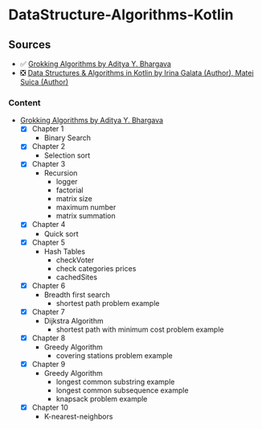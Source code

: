 # DataStructure-Algorithms-Kotlin
## Sources
- :white_check_mark: [Grokking Algorithms by Aditya Y. Bhargava](https://www.amazon.com/Grokking-Algorithms-illustrated-programmers-curious/dp/1617292230)
- :negative_squared_cross_mark: [Data Structures & Algorithms in Kotlin by Irina Galata (Author), Matei Suica (Author)](https://www.amazon.com/Data-Structures-Algorithms-Kotlin-First/dp/1942878915)

### Content
- [Grokking Algorithms by Aditya Y. Bhargava](https://www.amazon.com/Grokking-Algorithms-illustrated-programmers-curious/dp/1617292230)
    - [x] Chapter 1 
         - Binary Search
    - [x] Chapter 2
        - Selection sort
    - [x] Chapter 3
        - Recursion
            - logger
            - factorial
            - matrix size
            - maximum number
            - matrix summation
    - [x] Chapter 4
        - Quick sort 
    - [x] Chapter 5
        - Hash Tables
            - checkVoter
            - check categories prices
            - cachedSites
    - [x] Chapter 6
        - Breadth first search
            - shortest path problem example
    - [x] Chapter 7
        - Dijkstra Algorithm 
            - shortest path with minimum cost problem example
    - [x] Chapter 8
        - Greedy Algorithm
            - covering stations problem example
    - [x] Chapter 9
         - Greedy Algorithm
           - longest common substring example
           - longest common subsequence example
           - knapsack problem example
    - [x] Chapter 10
         - K-nearest-neighbors

